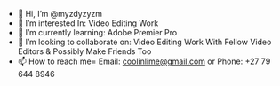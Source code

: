 - 👋 Hi, I’m @myzdyzyzm
- 👀 I’m interested In: Video Editing Work
- 🌱 I’m currently learning: Adobe Premier Pro
- 💞️ I’m looking to collaborate on: Video Editing Work With Fellow Video Editors & Possibly Make Friends Too
- 📫 How to reach me= Email: coolinlime@gmail.com or Phone: +27 79 644 8946

<!---
myzdyzyzm/myzdyzyzm is a ✨ special ✨ repository because its `README.md` (this file) appears on your GitHub profile.
You can click the Preview link to take a look at your changes.
--->
